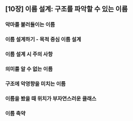 ## [10장] 이름 설계: 구조를 파악할 수 있는 이름 
### 악마를 불러들이는 이름
### 이름 설계하기 - 목적 중심 이름 설계
### 이름 설계 시 주의 사항
### 의미를 알 수 없는 이름
### 구조에 악영향을 미치는 이름
### 이름을 봤을 때 위치가 부자연스러운 클래스
### 이름 축약
